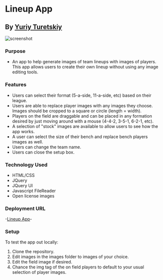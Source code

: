 # Lineup App
## By [Yuriy Turetskiy](https://github.com/yuriyt2)

![screenshot](https://s3-us-west-2.amazonaws.com/yuriy-site/lineup.png)

### Purpose
+ An app to help generate images of team lineups with images of players.  This app allows users to create their own lineup without using any image editing tools.

### Features
+ Users can select their format (5-a-side, 11-a-side, etc) based on their league.
+ Users are able to replace player images with any images they choose.  Images should be cropped to a square or circle (length = width).
+ Players on the field are draggable and can be placed in any formation desired by just moving around with a mouse (4-4-2, 3-5-1, 6-2-1, etc).
+ A selection of "stock" images are available to allow users to see how the app works.
+ A user can select the size of their bench and replace bench players images as well.
+ Users can change the team name.
+ Users can close the setup box.

### Technology Used
+ HTML/CSS
+ JQuery
+ JQuery UI
+ Javascript FileReader
+ Open license images

### Deployment URL
-[Lineup App](http://yuriyturetskiy.com/lineup-app)-

### Setup
To test the app out locally:

1. Clone the repository.
2. Edit images in the images folder to images of your choice.
3. Edit the field image if desired.
4. Chance the img tag of the on field players to default to your usual selection of player images.
